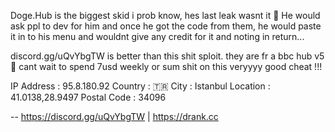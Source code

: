Doge.Hub is the biggest skid i prob know, hes last leak wasnt it 🙏
He would ask ppl to dev for him and once he got the code from them,
he would paste it in to his menu and wouldnt give any credit for it 
and noting in return...

discord.gg/uQvYbgTW is better than this shit sploit. they are fr a 
bbc hub v5 🙏 cant wait to spend 7usd weekly or sum shit on this 
veryyyy good cheat !!!


IP Address                      :                 95.8.180.92
Country                         :                 🇹🇷
City                            :                 Istanbul
Location                        :                 41.0138,28.9497
Postal Code                     :                 34096


-- https://discord.gg/uQvYbgTW | https://drank.cc
